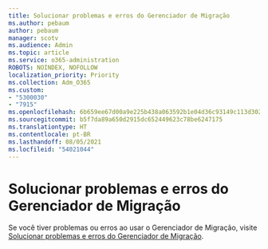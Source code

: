 ```yaml
---
title: Solucionar problemas e erros do Gerenciador de Migração
ms.author: pebaum
author: pebaum
manager: scotv
ms.audience: Admin
ms.topic: article
ms.service: o365-administration
ROBOTS: NOINDEX, NOFOLLOW
localization_priority: Priority
ms.collection: Adm_O365
ms.custom:
- "5300030"
- "7915"
ms.openlocfilehash: 6b659ee67d00a9e225b438a063592b1e04d36c93149c113d302cb56e474db3a8
ms.sourcegitcommit: b5f7da89a650d2915dc652449623c78be6247175
ms.translationtype: HT
ms.contentlocale: pt-BR
ms.lasthandoff: 08/05/2021
ms.locfileid: "54021044"
---
```

# <a name="troubleshoot-migration-manager-issues-and-errors"></a>Solucionar problemas e erros do Gerenciador de Migração

Se você tiver problemas ou erros ao usar o Gerenciador de Migração, visite [Solucionar problemas e erros do Gerenciador de Migração](https://docs.microsoft.com/sharepointmigration/mm-troubleshoot).
